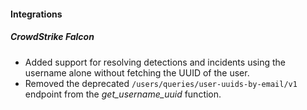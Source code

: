 
#### Integrations

##### CrowdStrike Falcon

- Added support for resolving detections and incidents using the username alone without fetching the UUID of the user.
- Removed the deprecated `/users/queries/user-uuids-by-email/v1` endpoint from the *get_username_uuid* function.

